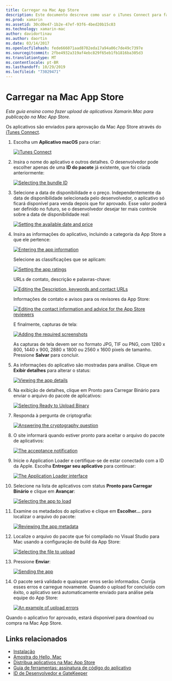 ```yaml
---
title: Carregar na Mac App Store
description: Este documento descreve como usar o iTunes Connect para fazer upload de um aplicativo do Xamarin.Mac na Mac App Store. Ele aborda as informações exigidas pelo iTunes Connect para concluir o processo.
ms.prod: xamarin
ms.assetid: 30cd0e47-1b2e-47ef-93f6-4bed20b15c03
ms.technology: xamarin-mac
author: davidortinau
ms.author: daortin
ms.date: 03/14/2017
ms.openlocfilehash: fede666071aad8702eda17a94a06c7de49c7397e
ms.sourcegitcommit: 2fbe4932a319af4ebc829f65eb1fb1816ba305d3
ms.translationtype: MT
ms.contentlocale: pt-BR
ms.lasthandoff: 10/29/2019
ms.locfileid: "73029471"
---
```

# <a name="upload-to-mac-app-store"></a>Carregar na Mac App Store

_Este guia ensina como fazer upload de aplicativos Xamarin.Mac para publicação na Mac App Store._

Os aplicativos são enviados para aprovação da Mac App Store através do [iTunes Connect](https://itunesconnect.apple.com/).

1. Escolha um **Aplicativo macOS** para criar: 

    [![](uploading-images/image65.png "iTunes Connect")](uploading-images/image65.png#lightbox)

2. Insira o nome do aplicativo e outros detalhes. O desenvolvedor pode escolher apenas de uma **ID do pacote** já existente, que foi criada anteriormente: 

    [![](uploading-images/image66.png "Selecting the bundle ID")](uploading-images/image66.png#lightbox)

3. Selecione a data de disponibilidade e o preço. Independentemente da data de disponibilidade selecionada pelo desenvolvedor, o aplicativo só ficará disponível para venda depois que for aprovado. Esse valor poderá ser definido no futuro, se o desenvolvedor desejar ter mais controle sobre a data de disponibilidade real: 

    [![](uploading-images/image67.png "Setting the available date and price")](uploading-images/image67.png#lightbox)

4. Insira as informações do aplicativo, incluindo a categoria da App Store a que ele pertence: 

    [![](uploading-images/image68.png "Entering the app information")](uploading-images/image68.png#lightbox) 

    Selecione as classificações que se aplicam: 

    [![](uploading-images/image69.png "Setting the app ratings")](uploading-images/image69.png#lightbox) 

    URLs de contato, descrição e palavras-chave: 

    [![](uploading-images/image70.png "Editing the Description, keywords and contact URLs")](uploading-images/image70.png#lightbox) 

    Informações de contato e avisos para os revisores da App Store: 

    [![](uploading-images/image71.png "Editing the contact information and advice for the App Store reviewers")](uploading-images/image71.png#lightbox) 

    E finalmente, capturas de tela: 

    [![](uploading-images/image72.png "Adding the required screenshots")](uploading-images/image72.png#lightbox) 

    As capturas de tela devem ser no formato JPG, TIF ou PNG, com 1280 x 800, 1440 x 900, 2880 x 1800 ou 2560 x 1600 pixels de tamanho. Pressione **Salvar** para concluir.

5. As informações do aplicativo são mostradas para análise. Clique em **Exibir detalhes** para alterar o status: 

    [![](uploading-images/image73.png "Viewing the app details")](uploading-images/image73.png#lightbox)

6. Na exibição de detalhes, clique em Pronto para Carregar Binário para enviar o arquivo do pacote de aplicativos: 

    [![](uploading-images/image74.png "Selecting Ready to Upload Binary")](uploading-images/image74.png#lightbox)

7. Responda à pergunta de criptografia: 

    [![](uploading-images/image75.png "Answering the cryptography question")](uploading-images/image75.png#lightbox)

8. O site informará quando estiver pronto para aceitar o arquivo do pacote de aplicativos: 

    [![](uploading-images/image76.png "The acceptance notification")](uploading-images/image76.png#lightbox)

9. Inicie o Application Loader e certifique-se de estar conectado com a ID da Apple.
Escolha **Entregar seu aplicativo** para continuar: 

    [![](uploading-images/image77.png "The Application Loader interface")](uploading-images/image77.png#lightbox)

10. Selecione na lista de aplicativos com status **Pronto para Carregar Binário** e clique em **Avançar**: 

    [![](uploading-images/image78.png "Selecting the app to load")](uploading-images/image78.png#lightbox)

11. Examine os metadados do aplicativo e clique em **Escolher...** para localizar o arquivo do pacote: 

    [![](uploading-images/image79.png "Reviewing the app metadata")](uploading-images/image79.png#lightbox)

12. Localize o arquivo do pacote que foi compilado no Visual Studio para Mac usando a configuração de build da App Store: 

    [![](uploading-images/image80.png "Selecting the file to upload")](uploading-images/image80.png#lightbox)

13. Pressione **Enviar**: 

    [![](uploading-images/image81.png "Sending the app")](uploading-images/image81.png#lightbox)

14. O pacote será validado e quaisquer erros serão informados. Corrija esses erros e carregue novamente. Quando o upload for concluído com êxito, o aplicativo será automaticamente enviado para análise pela equipe do App Store: 

    [![](uploading-images/image82.png "An example of upload errors")](uploading-images/image82.png#lightbox)

Quando o aplicativo for aprovado, estará disponível para download ou compra na Mac App Store.

## <a name="related-links"></a>Links relacionados

- [Instalação](~//mac/get-started/installation.md)
- [Amostra do Hello, Mac](~//mac/get-started/hello-mac.md)
- [Distribua aplicativos na Mac App Store](https://developer.apple.com/devcenter/mac/checklist/)
- [Guia de ferramentas: assinatura de código do aplicativo](https://developer.apple.com/library/mac/#documentation/ToolsLanguages/Conceptual/OSXWorkflowGuide/CodeSigning/CodeSigning.html)
- [ID de Desenvolvedor e GateKeeper](https://developer.apple.com/resources/developer-id/)
